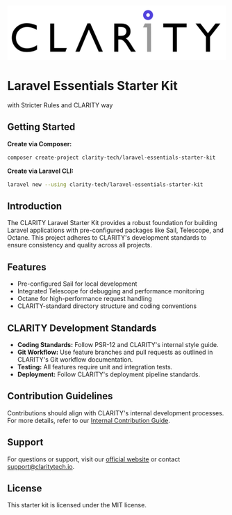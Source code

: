 ![CLARITY Logo](.github/clarity-logo.png)  
# Laravel Essentials Starter Kit 

with Stricter Rules and CLARITY way

## Getting Started  
**Create via Composer:**  
```bash
composer create-project clarity-tech/laravel-essentials-starter-kit  
```

**Create via Laravel CLI:**
```bash
laravel new --using clarity-tech/laravel-essentials-starter-kit  
```

## Introduction
The CLARITY Laravel Starter Kit provides a robust foundation for building Laravel applications with pre-configured packages like Sail, Telescope, and Octane. This project adheres to CLARITY's development standards to ensure consistency and quality across all projects.  

## Features  
- Pre-configured Sail for local development  
- Integrated Telescope for debugging and performance monitoring  
- Octane for high-performance request handling  
- CLARITY-standard directory structure and coding conventions  

## CLARITY Development Standards  
- **Coding Standards:** Follow PSR-12 and CLARITY's internal style guide.  
- **Git Workflow:** Use feature branches and pull requests as outlined in CLARITY's Git workflow documentation.  
- **Testing:** All features require unit and integration tests.  
- **Deployment:** Follow CLARITY's deployment pipeline standards.  

## Contribution Guidelines  
Contributions should align with CLARITY's internal development processes. For more details, refer to our [Internal Contribution Guide](link-to-internal-doc).  

## Support  
For questions or support, visit our [official website](https://www.claritytech.io/) or contact support@claritytech.io.  

## License  
This starter kit is licensed under the MIT license.
